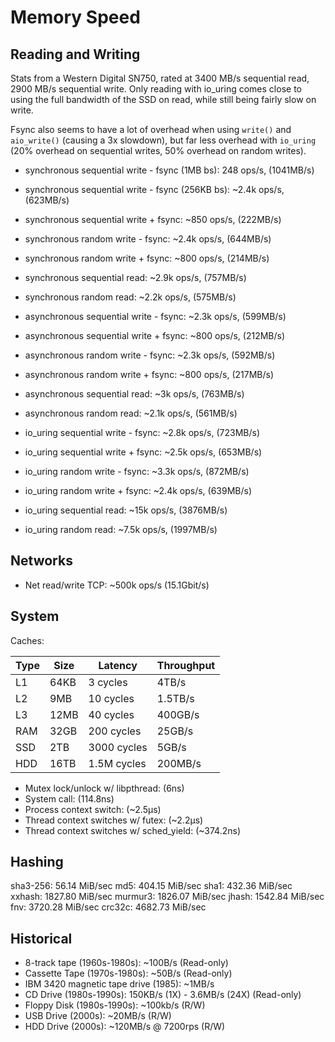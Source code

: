 # Memory Speed

## Reading and Writing

Stats from a Western Digital SN750, rated at 3400 MB/s sequential read, 2900 MB/s sequential write.
Only reading with io_uring comes close to using the full bandwidth of the SSD on read, while still being fairly slow on write.

Fsync also seems to have a lot of overhead when using `write()` and `aio_write()` (causing a 3x slowdown), but far less overhead with `io_uring` (20% overhead on sequential writes, 50% overhead on random writes).

- synchronous sequential write - fsync (1MB bs): 248 ops/s, (1041MB/s)
- synchronous sequential write - fsync (256KB bs): ~2.4k ops/s, (623MB/s)
- synchronous sequential write + fsync: ~850 ops/s, (222MB/s)
- synchronous random write - fsync: ~2.4k ops/s, (644MB/s)
- synchronous random write + fsync: ~800 ops/s, (214MB/s)
- synchronous sequential read: ~2.9k ops/s, (757MB/s)
- synchronous random read: ~2.2k ops/s, (575MB/s)

- asynchronous sequential write - fsync: ~2.3k ops/s, (599MB/s)
- asynchronous sequential write + fsync: ~800 ops/s, (212MB/s)
- asynchronous random write - fsync: ~2.3k ops/s, (592MB/s)
- asynchronous random write + fsync: ~800 ops/s, (217MB/s)
- asynchronous sequential read: ~3k ops/s, (763MB/s)
- asynchronous random read: ~2.1k ops/s, (561MB/s)

- io_uring sequential write - fsync: ~2.8k ops/s, (723MB/s)
- io_uring sequential write + fsync: ~2.5k ops/s, (653MB/s)
- io_uring random write - fsync: ~3.3k ops/s, (872MB/s)
- io_uring random write + fsync: ~2.4k ops/s, (639MB/s)
- io_uring sequential read: ~15k ops/s, (3876MB/s)
- io_uring random read: ~7.5k ops/s, (1997MB/s)

## Networks

- Net read/write TCP: ~500k ops/s (15.1Gbit/s)

## System

Caches:

| Type | Size | Latency     | Throughput |
|------|------|-------------| -----------|
| L1   | 64KB | 3 cycles    | 4TB/s      |
| L2   | 9MB  | 10 cycles   | 1.5TB/s    |
| L3   | 12MB | 40 cycles   | 400GB/s    |
| RAM  | 32GB | 200 cycles  | 25GB/s     |
| SSD  | 2TB  | 3000 cycles | 5GB/s      |
| HDD  | 16TB | 1.5M cycles | 200MB/s    |

- Mutex lock/unlock w/ libpthread: (6ns)
- System call: (114.8ns)
- Process context switch: (~2.5μs)
- Thread context switches w/ futex: (~2.2μs)
- Thread context switches w/ sched_yield: (~374.2ns)

## Hashing

sha3-256:          56.14 MiB/sec
md5:              404.15 MiB/sec
sha1:             432.36 MiB/sec
xxhash:          1827.80 MiB/sec
murmur3:         1826.07 MiB/sec
jhash:           1542.84 MiB/sec
fnv:             3720.28 MiB/sec
crc32c:          4682.73 MiB/sec

## Historical

- 8-track tape (1960s-1980s): ~100B/s (Read-only)
- Cassette Tape (1970s-1980s): ~50B/s (Read-only)
- IBM 3420 magnetic tape drive (1985): ~1MB/s
- CD Drive (1980s-1990s): 150KB/s (1X) - 3.6MB/s (24X) (Read-only)
- Floppy Disk (1980s-1990s): ~100kb/s (R/W)
- USB Drive (2000s): ~20MB/s (R/W)
- HDD Drive (2000s): ~120MB/s @ 7200rps (R/W)
